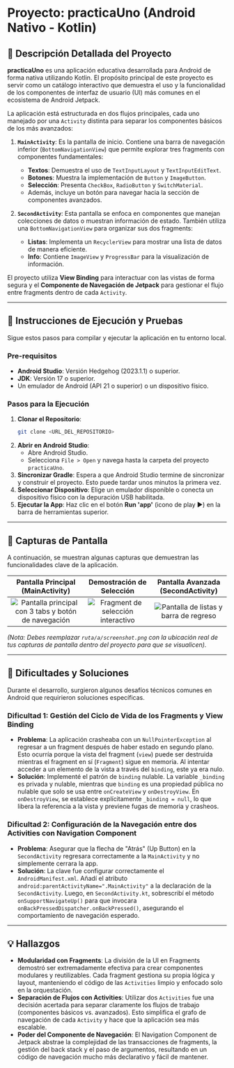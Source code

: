 # Proyecto: practicaUno (Android Nativo - Kotlin)

## 📝 Descripción Detallada del Proyecto

**practicaUno** es una aplicación educativa desarrollada para Android de forma nativa utilizando Kotlin. El propósito principal de este proyecto es servir como un catálogo interactivo que demuestra el uso y la funcionalidad de los componentes de interfaz de usuario (UI) más comunes en el ecosistema de Android Jetpack.

La aplicación está estructurada en dos flujos principales, cada uno manejado por una `Activity` distinta para separar los componentes básicos de los más avanzados:

1.  **`MainActivity`**: Es la pantalla de inicio. Contiene una barra de navegación inferior (`BottomNavigationView`) que permite explorar tres fragments con componentes fundamentales:
    * **Textos**: Demuestra el uso de `TextInputLayout` y `TextInputEditText`.
    * **Botones**: Muestra la implementación de `Button` y `ImageButton`.
    * **Selección**: Presenta `CheckBox`, `RadioButton` y `SwitchMaterial`.
    * Además, incluye un botón para navegar hacia la sección de componentes avanzados.

2.  **`SecondActivity`**: Esta pantalla se enfoca en componentes que manejan colecciones de datos o muestran información de estado. También utiliza una `BottomNavigationView` para organizar sus dos fragments:
    * **Listas**: Implementa un `RecyclerView` para mostrar una lista de datos de manera eficiente.
    * **Info**: Contiene `ImageView` y `ProgressBar` para la visualización de información.

El proyecto utiliza **View Binding** para interactuar con las vistas de forma segura y el **Componente de Navegación de Jetpack** para gestionar el flujo entre fragments dentro de cada `Activity`.

---

## 🚀 Instrucciones de Ejecución y Pruebas

Sigue estos pasos para compilar y ejecutar la aplicación en tu entorno local.

### **Pre-requisitos**
* **Android Studio**: Versión Hedgehog (2023.1.1) o superior.
* **JDK**: Versión 17 o superior.
* Un emulador de Android (API 21 o superior) o un dispositivo físico.

### **Pasos para la Ejecución**
1.  **Clonar el Repositorio**:
    ```sh
    git clone <URL_DEL_REPOSITORIO>
    ```
2.  **Abrir en Android Studio**:
    * Abre Android Studio.
    * Selecciona `File > Open` y navega hasta la carpeta del proyecto `practicaUno`.
3.  **Sincronizar Gradle**: Espera a que Android Studio termine de sincronizar y construir el proyecto. Esto puede tardar unos minutos la primera vez.
4.  **Seleccionar Dispositivo**: Elige un emulador disponible o conecta un dispositivo físico con la depuración USB habilitada.
5.  **Ejecutar la App**: Haz clic en el botón **Run 'app'** (icono de play ▶️) en la barra de herramientas superior.

---

## 📸 Capturas de Pantalla

A continuación, se muestran algunas capturas que demuestran las funcionalidades clave de la aplicación.

| Pantalla Principal (MainActivity) | Demostración de Selección | Pantalla Avanzada (SecondActivity) |
| :--------------------------------: | :---------------------------: | :----------------------------------: |
| ![Pantalla principal con 3 tabs y botón de navegación]([photo_10_2025-09-25_05-04-35.jpg]) | ![Fragment de selección interactivo]([ruta/a/screenshot2.png](https://github.com/KYaelDLRG/practicaUno/blob/master/photo_8_2025-09-25_05-04-35.jpg)) | ![Pantalla de listas y barra de regreso]([ruta/a/screenshot3.png](https://github.com/KYaelDLRG/practicaUno/blob/master/photo_6_2025-09-25_05-04-35.jpg)) |

*(Nota: Debes reemplazar `ruta/a/screenshot.png` con la ubicación real de tus capturas de pantalla dentro del proyecto para que se visualicen).*

---

## 🧐 Dificultades y Soluciones

Durante el desarrollo, surgieron algunos desafíos técnicos comunes en Android que requirieron soluciones específicas.

### **Dificultad 1: Gestión del Ciclo de Vida de los Fragments y View Binding**
* **Problema**: La aplicación crasheaba con un `NullPointerException` al regresar a un fragment después de haber estado en segundo plano. Esto ocurría porque la vista del fragment (`view`) puede ser destruida mientras el fragment en sí (`Fragment`) sigue en memoria. Al intentar acceder a un elemento de la vista a través del `binding`, este ya era nulo.
* **Solución**: Implementé el patrón de `binding` nulable. La variable `_binding` es privada y nulable, mientras que `binding` es una propiedad pública no nulable que solo se usa entre `onCreateView` y `onDestroyView`. En `onDestroyView`, se establece explícitamente `_binding = null`, lo que libera la referencia a la vista y previene fugas de memoria y crasheos.

### **Dificultad 2: Configuración de la Navegación entre dos Activities con Navigation Component**
* **Problema**: Asegurar que la flecha de "Atrás" (Up Button) en la `SecondActivity` regresara correctamente a la `MainActivity` y no simplemente cerrara la app.
* **Solución**: La clave fue configurar correctamente el `AndroidManifest.xml`. Añadí el atributo `android:parentActivityName=".MainActivity"` a la declaración de la `SecondActivity`. Luego, en `SecondActivity.kt`, sobrescribí el método `onSupportNavigateUp()` para que invocara `onBackPressedDispatcher.onBackPressed()`, asegurando el comportamiento de navegación esperado.

---

## 💡 Hallazgos

* **Modularidad con Fragments**: La división de la UI en Fragments demostró ser extremadamente efectiva para crear componentes modulares y reutilizables. Cada fragment gestiona su propia lógica y layout, manteniendo el código de las `Activities` limpio y enfocado solo en la orquestación.
* **Separación de Flujos con Activities**: Utilizar dos `Activities` fue una decisión acertada para separar claramente los flujos de trabajo (componentes básicos vs. avanzados). Esto simplifica el grafo de navegación de cada `Activity` y hace que la aplicación sea más escalable.
* **Poder del Componente de Navegación**: El Navigation Component de Jetpack abstrae la complejidad de las transacciones de fragments, la gestión del back stack y el paso de argumentos, resultando en un código de navegación mucho más declarativo y fácil de mantener.
